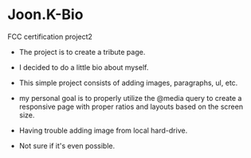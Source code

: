 # Joon.K-Bio

FCC certification project2

- The project is to create a tribute page.
- I decided to do a little bio about myself.
- This simple project consists of adding images, paragraphs, ul, etc.
- my personal goal is to properly utilize the @media query to create a responsive page with proper ratios and layouts based on the screen size.

- Having trouble adding image from local hard-drive.
- Not sure if it's even possible.
